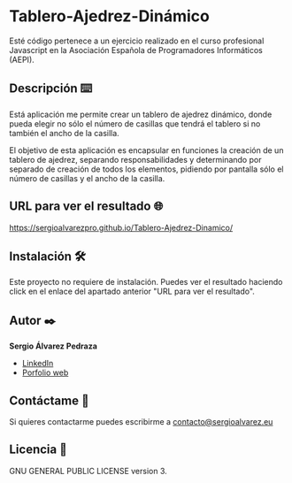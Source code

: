 # Tablero-Ajedrez-Dinámico
Esté código pertenece a un ejercicio realizado en el curso profesional Javascript en la Asociación Española de Programadores Informáticos (AEPI).

## Descripción ⌨️
Está aplicación me permite crear un tablero de ajedrez dinámico, donde pueda elegir no sólo el número de casillas que tendrá el tablero si no también el ancho de la casilla.

El objetivo de esta aplicación es encapsular en funciones la creación de un tablero de ajedrez, separando responsabilidades y determinando por separado de
creación de todos los elementos, pidiendo por pantalla sólo el número de casillas y el ancho de la casilla.

## URL para ver el resultado 🌐
https://sergioalvarezpro.github.io/Tablero-Ajedrez-Dinamico/

## Instalación 🛠️
Este proyecto no requiere de instalación. Puedes ver el resultado haciendo click en el enlace del apartado anterior "URL para ver el resultado".

## Autor ✒️
**Sergio Álvarez Pedraza**

* [LinkedIn](https://www.linkedin.com/in/sergioalvarezpedraza/)
* [Porfolio web](https://sergioalvarez.eu/)

## Contáctame 📧
Si quieres contactarme puedes escribirme a contacto@sergioalvarez.eu

## Licencia 🔑
GNU GENERAL PUBLIC LICENSE version 3.
